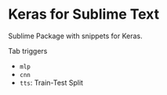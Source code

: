 # Keras for Sublime Text
Sublime Package with snippets for Keras.

Tab triggers

* `mlp`
* `cnn`
* `tts`: Train-Test Split
